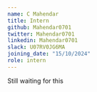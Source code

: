 ```yaml
---
name: C Mahendar
title: Intern
github: Mahendar0701
twitter: Mahendar0701
linkedin: Mahendar0701
slack: U07RV0JG6MA
joining_date: "15/10/2024"
role: intern
---
```


Still waiting for this
